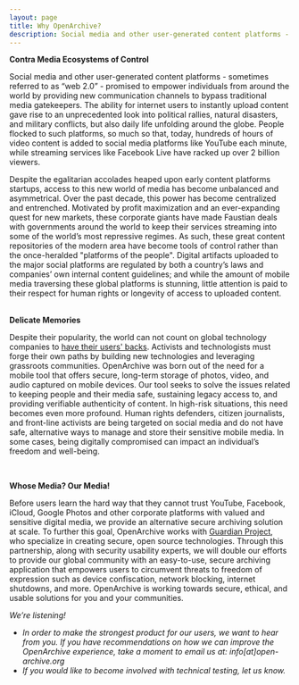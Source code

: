 ```yaml
---
layout: page
title: Why OpenArchive?
description: Social media and other user-generated content platforms - sometimes referred to as “web 2.0” - promised to empower individuals from around the world by providing new communication channels to bypass traditional media gatekeepers. Despite the egalitarian accolades heaped upon early content platforms startups, access to this new world of media has become unbalanced and asymmetrical.
---
```


<b>Contra Media Ecosystems of Control</b><br>
<p>Social media and other user-generated content platforms - sometimes referred to as “web 2.0” - promised to empower individuals from around the world by providing new communication channels to bypass traditional media gatekeepers. The ability for internet users to instantly upload content gave rise to an unprecedented look into political rallies, natural disasters, and military conflicts, but also daily life unfolding around the globe. People flocked to such platforms, so much so that, today, hundreds of hours of video content is added to social media platforms like YouTube each minute, while streaming services like Facebook Live have racked up over 2 billion viewers.</p>
<p>Despite the egalitarian accolades heaped upon early content platforms startups, access to this new world of media has become unbalanced and asymmetrical. Over the past decade, this power has become centralized and entrenched. Motivated by profit maximization and an ever-expanding quest for new markets, these corporate giants have made Faustian deals with governments around the world to keep their services streaming into some of the world’s most repressive regimes. As such, these great content repositories of the modern area have become tools of control rather than the once-heralded "platforms of the people". Digital artifacts uploaded to the major social platforms are regulated by both a country’s laws and companies’ own internal content guidelines; and while the amount of mobile media traversing these global platforms is stunning, little attention is paid to their respect for human rights or longevity of access to uploaded content.</p>
<br>
<b>Delicate Memories</b>
<p>Despite their popularity, the world can not count on global technology companies to <a href="https://www.eff.org/who-has-your-back-2017">have their users' backs</a>. Activists and technologists must forge their own paths by building new technologies and leveraging grassroots communities. OpenArchive was born out of the need for a mobile tool that offers secure, long-term storage of photos, video, and audio captured on mobile devices. Our tool seeks to solve the issues related to keeping people and their media safe, sustaining legacy access to, and providing verifiable authenticity of content. In high-risk situations, this need becomes even more profound. Human rights defenders, citizen journalists, and front-line activists are being targeted on social media and do not have safe, alternative ways to manage and store their sensitive mobile media. In some cases, being digitally compromised can impact an individual’s freedom and well-being.</p>
<br>

<p><b>Whose Media? Our Media!</b></p>
<p>Before users learn the hard way that they cannot trust YouTube, Facebook, iCloud, Google Photos and other corporate platforms with valued and sensitive digital media, we provide an alternative secure archiving solution at scale. To further this goal, OpenArchive works with <a href="https://guardianproject.info/">Guardian Project</a>, who specialize in creating secure, open source technologies. Through this partnership, along with security usability experts, we will double our efforts to provide our global community with an easy-to-use, secure archiving application that empowers users to circumvent threats to freedom of expression such as device confiscation, network blocking, internet shutdowns, and more. OpenArchive is working towards secure, ethical, and usable solutions for you and your communities.</p>

<i>We’re listening!</i>
<ul>
  <li><i>In order to make the strongest product for our users, we want to hear from you. If you have recommendations on how we can improve the OpenArchive experience, take a moment to email us at: info[at]open-archive.org</i></li>
  <li><i>If you would like to become involved with technical testing, let us know.</i></li>
